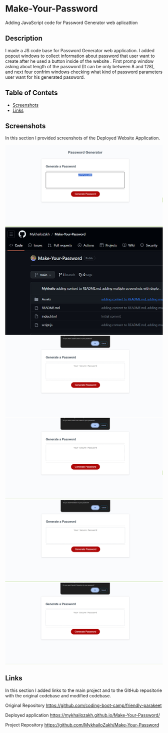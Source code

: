# Make-Your-Password
Adding JavaScript code for Password Generator web aplicattion
## Description

I made a JS code base for Password Generator web application. I added popout windows to collect information about password that user want to create after he used a button inside of the website . First promp window asking about length of the password (It can be only between 8 and 128), and next four confrim windows checking what kind of password parameters user want for his generated password.

## Table of Contets

- [Screenshots](#screenshots)
- [Links](#links)

## Screenshots

In this section I provided screenshots of the Deployed Website Application.

![alt text](assets/images/screenshot1.jpg "First Screenshot")
![alt text](assets/images/11.png "Second Screenshot")
![alt text](assets/images/screenshot3.jpg "Third Screenshot")
![alt text](assets/images/screenshot4.jpg "Fourth Screenshot")
![alt text](assets/images/screenshot5.jpg "Fifth Screenshot")
![alt text](assets/images/screenshot6.jpg "Sixth Screenshot")

## Links

In this section I added links to the main project and to the GitHub repositorie with the original codebase and modified codebase.

Original Repository
    https://github.com/coding-boot-camp/friendly-parakeet

Deployed application
    https://mykhailozakh.github.io/Make-Your-Password/

Project Repository
    https://github.com/MykhailoZakh/Make-Your-Password